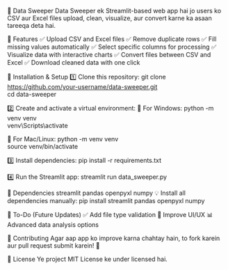 🚀 Data Sweeper
Data Sweeper ek Streamlit-based web app hai jo users ko CSV aur Excel files upload, clean, visualize, aur convert karne ka asaan tareeqa deta hai.

📌 Features
✅ Upload CSV and Excel files
✅ Remove duplicate rows
✅ Fill missing values automatically
✅ Select specific columns for processing
✅ Visualize data with interactive charts
✅ Convert files between CSV and Excel
✅ Download cleaned data with one click

📂 Installation & Setup
1️⃣ Clone this repository:
git clone https://github.com/your-username/data-sweeper.git  
cd data-sweeper  

2️⃣ Create and activate a virtual environment:
🔹 For Windows:
python -m venv venv  
venv\Scripts\activate  

🔹 For Mac/Linux:
python -m venv venv  
source venv/bin/activate  

3️⃣ Install dependencies:
pip install -r requirements.txt  

4️⃣ Run the Streamlit app:
streamlit run data_sweeper.py  

📜 Dependencies
streamlit
pandas
openpyxl
numpy
💡 Install all dependencies manually:
pip install streamlit pandas openpyxl numpy  

🎯 To-Do (Future Updates)
✅ Add file type validation
🔄 Improve UI/UX
📊 Advanced data analysis options

🤝 Contributing
Agar aap app ko improve karna chahtay hain, to fork karein aur pull request submit karein! 🚀

📄 License
Ye project MIT License ke under licensed hai.
